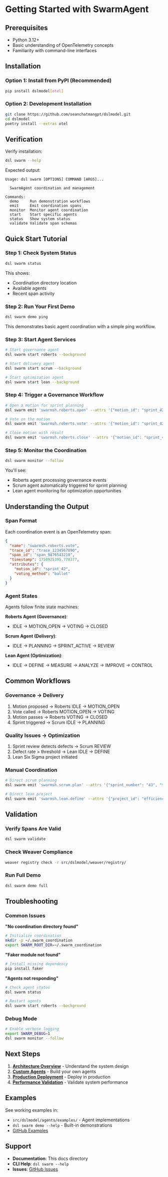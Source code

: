 # Getting Started with SwarmAgent

## Prerequisites

- Python 3.12+
- Basic understanding of OpenTelemetry concepts
- Familiarity with command-line interfaces

## Installation

### Option 1: Install from PyPI (Recommended)
```bash
pip install dslmodel[otel]
```

### Option 2: Development Installation
```bash
git clone https://github.com/seanchatmangpt/dslmodel.git
cd dslmodel
poetry install --extras otel
```

## Verification

Verify installation:
```bash
dsl swarm --help
```

Expected output:
```
Usage: dsl swarm [OPTIONS] COMMAND [ARGS]...

  SwarmAgent coordination and management

Commands:
  demo     Run demonstration workflows
  emit     Emit coordination spans
  monitor  Monitor agent coordination
  start    Start specific agents
  status   Show system status
  validate Validate span schemas
```

## Quick Start Tutorial

### Step 1: Check System Status
```bash
dsl swarm status
```

This shows:
- Coordination directory location
- Available agents
- Recent span activity

### Step 2: Run Your First Demo
```bash
dsl swarm demo ping
```

This demonstrates basic agent coordination with a simple ping workflow.

### Step 3: Start Agent Services
```bash
# Start governance agent
dsl swarm start roberts --background

# Start delivery agent  
dsl swarm start scrum --background

# Start optimization agent
dsl swarm start lean --background
```

### Step 4: Trigger a Governance Workflow
```bash
# Open a motion for sprint planning
dsl swarm emit 'swarmsh.roberts.open' --attrs '{"motion_id": "sprint_42", "meeting_id": "board_q1"}'

# Vote on the motion
dsl swarm emit 'swarmsh.roberts.vote' --attrs '{"motion_id": "sprint_42", "voting_method": "ballot"}'

# Close motion with result
dsl swarm emit 'swarmsh.roberts.close' --attrs '{"motion_id": "sprint_42", "vote_result": "passed"}'
```

### Step 5: Monitor the Coordination
```bash
dsl swarm monitor --follow
```

You'll see:
- Roberts agent processing governance events
- Scrum agent automatically triggered for sprint planning
- Lean agent monitoring for optimization opportunities

## Understanding the Output

### Span Format
Each coordination event is an OpenTelemetry span:
```json
{
  "name": "swarmsh.roberts.vote",
  "trace_id": "trace_1234567890",
  "span_id": "span_9876543210", 
  "timestamp": 1750925395.778377,
  "attributes": {
    "motion_id": "sprint_42",
    "voting_method": "ballot"
  }
}
```

### Agent States
Agents follow finite state machines:

**Roberts Agent (Governance)**:
- IDLE → MOTION_OPEN → VOTING → CLOSED

**Scrum Agent (Delivery)**:
- IDLE → PLANNING → SPRINT_ACTIVE → REVIEW

**Lean Agent (Optimization)**:
- IDLE → DEFINE → MEASURE → ANALYZE → IMPROVE → CONTROL

## Common Workflows

### Governance → Delivery
1. Motion proposed → Roberts IDLE → MOTION_OPEN
2. Vote called → Roberts MOTION_OPEN → VOTING  
3. Motion passes → Roberts VOTING → CLOSED
4. Sprint triggered → Scrum IDLE → PLANNING

### Quality Issues → Optimization
1. Sprint review detects defects → Scrum REVIEW
2. Defect rate > threshold → Lean IDLE → DEFINE
3. Lean Six Sigma project initiated

### Manual Coordination
```bash
# Direct scrum planning
dsl swarm emit 'swarmsh.scrum.plan' --attrs '{"sprint_number": "43", "team_id": "alpha"}'

# Direct lean project
dsl swarm emit 'swarmsh.lean.define' --attrs '{"project_id": "efficiency", "problem_statement": "Response time > 500ms"}'
```

## Validation

### Verify Spans Are Valid
```bash
dsl swarm validate
```

### Check Weaver Compliance
```bash
weaver registry check -r src/dslmodel/weaver/registry/
```

### Run Full Demo
```bash
dsl swarm demo full
```

## Troubleshooting

### Common Issues

**"No coordination directory found"**
```bash
# Initialize coordination
mkdir -p ~/.swarm_coordination
export SWARM_ROOT_DIR=~/.swarm_coordination
```

**"Faker module not found"** 
```bash
# Install missing dependency
pip install faker
```

**"Agents not responding"**
```bash
# Check agent status
dsl swarm status

# Restart agents
dsl swarm start roberts --background
```

### Debug Mode
```bash
# Enable verbose logging
export SWARM_DEBUG=1
dsl swarm monitor --follow
```

## Next Steps

1. **[Architecture Overview](ARCHITECTURE.md)** - Understand the system design
2. **[Custom Agents](CUSTOM_AGENTS.md)** - Build your own agents
3. **[Production Deployment](PRODUCTION_DEPLOYMENT.md)** - Deploy in production
4. **[Performance Validation](PERFORMANCE_VALIDATION.md)** - Validate system performance

## Examples

See working examples in:
- `src/dslmodel/agents/examples/` - Agent implementations
- `dsl swarm demo --help` - Built-in demonstrations
- [GitHub Examples](https://github.com/seanchatmangpt/dslmodel/tree/main/examples)

## Support

- **Documentation**: This docs directory
- **CLI Help**: `dsl swarm --help`  
- **Issues**: [GitHub Issues](https://github.com/seanchatmangpt/dslmodel/issues)